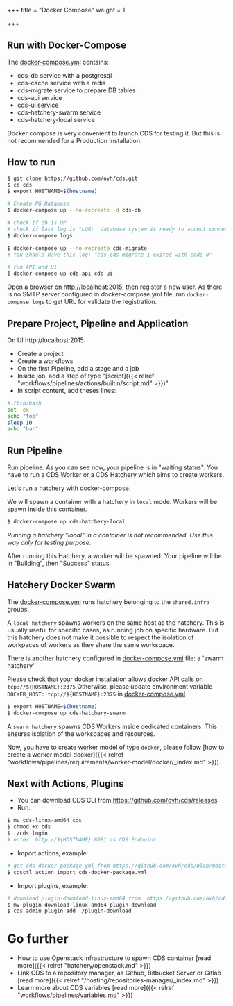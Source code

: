 +++
title = "Docker Compose"
weight = 1

+++

## Run with Docker-Compose

The [docker-compose.yml](https://github.com/ovh/cds/blob/master/docker-compose.yml) contains:

- cds-db service with a postgresql
- cds-cache service with a redis
- cds-migrate service to prepare DB tables
- cds-api service
- cds-ui service
- cds-hatchery-swarm service
- cds-hatchery-local service

Docker compose is very convenient to launch CDS for testing it. But this is not recommended for a Production Installation.

## How to run

```bash
$ git clone https://github.com/ovh/cds.git
$ cd cds
$ export HOSTNAME=$(hostname)

# Create PG Database
$ docker-compose up --no-recreate -d cds-db

# check if db is UP
# check if last log is "LOG:  database system is ready to accept connections"
$ docker-compose logs

$ docker-compose up --no-recreate cds-migrate
# You should have this log: "cds_cds-migrate_1 exited with code 0"

# run API and UI
$ docker-compose up cds-api cds-ui

```

Open a browser on http://localhost:2015, then register a new user.
As there is no SMTP server configured in docker-compose.yml file,
run `docker-compose logs` to get URL for validate the registration.

## Prepare Project, Pipeline and Application

On UI http://localhost:2015:

- Create a project
- Create a workflows
- On the first Pipeline, add a stage and a job
- Inside job, add a step of type "[script]({{< relref "workflows/pipelines/actions/builtin/script.md" >}})"
- In script content, add theses lines:

```bash
#!/bin/bash
set -ex
echo "foo"
sleep 10
echo "bar"
```

## Run Pipeline

Run pipeline. As you can see now, your pipeline is in "waiting status". You have
to run a CDS Worker or a CDS Hatchery which aims to create workers.

Let's run a hatchery with docker-compose.

We will spawn a container with a hatchery in `local` mode. Workers will be spawn inside this container.

```bash
$ docker-compose up cds-hatchery-local
```

*Running a hatchery "local" in a container is not recommended. Use this way only for testing purpose*.

After running this Hatchery, a worker will be spawned. Your pipeline will be in "Building", then "Success" status.

## Hatchery Docker Swarm

The [docker-compose.yml](https://github.com/ovh/cds/blob/master/docker-compose.yml) runs hatchery belonging to the `shared.infra` groups.

A `local hatchery` spawns workers on the same host as the hatchery. This is usually useful for specific cases, as
running job on specific hardware.
But this hatchery does not make it possible to respect the isolation of workpaces
of workers as they share the same workspace.

There is another hatchery configured in [docker-compose.yml](https://github.com/ovh/cds/blob/master/docker-compose.yml) file: a 'swarm hatchery'

Please check that your docker installation allows docker API calls on `tcp://${HOSTNAME}:2375`
Otherwise, please update environment variable `DOCKER_HOST: tcp://${HOSTNAME}:2375` in
[docker-compose.yml](https://github.com/ovh/cds/blob/master/docker-compose.yml)

```bash
$ export HOSTNAME=$(hostname)
$ docker-compose up cds-hatchery-swarm
```

A `swarm hatchery` spawns CDS Workers inside dedicated containers.
This ensures isolation of the workspaces and resources.

Now, you have to create worker model of type `docker`, please follow [how to create a worker model docker]({{< relref "workflows/pipelines/requirements/worker-model/docker/_index.md" >}}).

## Next with Actions, Plugins

- You can download CDS CLI from https://github.com/ovh/cds/releases
- Run:
```bash
$ mv cds-linux-amd64 cds
$ chmod +x cds
$ ./cds login
# enter: http://${HOSTNAME}:8081 as CDS Endpoint
```

- Import actions, example:
```bash
# get cds-docker-package.yml from https://github.com/ovh/cds/blob/master/contrib/actions/
$ cdsctl action import cds-docker-package.yml
```

- Import plugins, example:
```bash
# download plugin-download-linux-amd64 from  https://github.com/ovh/cds/releases
$ mv plugin-download-linux-amd64 plugin-download
$ cds admin plugin add ./plugin-download
```

# Go further

- How to use Openstack infrastructure to spawn CDS container [read more]({{< relref "hatchery/openstack.md" >}})
- Link CDS to a repository manager, as Github, Bitbucket Server or Gitlab [read more]({{< relref "/hosting/repositories-manager/_index.md" >}})
- Learn more about CDS variables [read more]({{< relref "workflows/pipelines/variables.md" >}})
